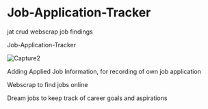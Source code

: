 # Job-Application-Tracker
jat crud webscrap job findings



Job-Application-Tracker

![Capture2](https://user-images.githubusercontent.com/83709744/123638779-21262d00-d852-11eb-9298-edb9cd5526ae.PNG)


Adding Applied Job Information, for recording of own job application

Webscrap to find jobs online

Dream jobs to keep track of career goals and aspirations
